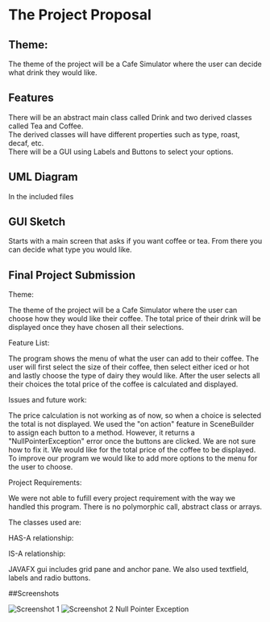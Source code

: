 # The Project Proposal
## Theme:
The theme of the project will be a Cafe Simulator where the user can decide what drink they would like.

## Features
There will be an abstract main class called Drink and two derived classes called Tea and Coffee.</br>
The derived classes will have different properties such as type, roast, decaf, etc. </br>
There will be a GUI using Labels and Buttons to select your options.

## UML Diagram
In the included files

## GUI Sketch
Starts with a main screen that asks if you want coffee or tea. From there you can decide what type you would like.

## Final Project Submission
Theme:

The theme of the project will be a Cafe Simulator where the user can choose how they would like their coffee. The total price of their drink will be displayed once they have chosen all their selections. 

Feature List:

The program shows the menu of what the user can add to their coffee. The user will first select the size of their coffee, then select either iced or hot and lastly choose the type of dairy they would like. After the user selects all their choices the total price of the coffee is calculated and displayed.

Issues and future work:

The price calculation is not working as of now, so when a choice is selected the total is not displayed. We used the "on action" feature in SceneBuilder to assign each button to a method. However, it returns a "NullPointerException" error once the buttons are clicked. We are not sure how to fix it. We would like for the total price of the coffee to be displayed. To improve our program we would like to add more options to the menu for the user to choose.

Project Requirements:

We were not able to fufill every project requirement with the way we handled this program. There is no polymorphic call, abstract class or arrays. 

The classes used are:

HAS-A relationship:

IS-A relationship:

JAVAFX gui includes grid pane and anchor pane. We also used textfield, labels and radio buttons.

##Screenshots

![Screenshot 1](https://user-images.githubusercontent.com/112510361/206627409-5e4da452-179b-40e8-b955-77a859158aaf.png)
![Screenshot 2 Null Pointer Exception](https://user-images.githubusercontent.com/112510361/206627421-06ade940-b097-424b-8e1d-b8436de8330b.png)

